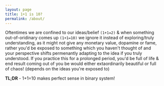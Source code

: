 ```yaml
---
layout: page
title: 1+1 is 10?
permalink: /about/
---
```


Oftentimes we are confined to our ideas/belief `(1+1=2)` & when something out-of-oridinary comes up `(1+1=10)` we ignore it instead of exploring/truly understanding, as it might not give any monetary value, dopamine or fame, rather you'd be exposed to something which you haven't thought of and your perspective shifts permenantly adapting to the idea if you truly understood.
      If you practice this for a prolonged period, you'd be full of life & end result coming out of you be would either extaordinarily beautiful or full of chaos! (depends on the ideas you're exposed to) 

    
**TL;DR** - 1+1=10 makes perfect sense in binary system!

